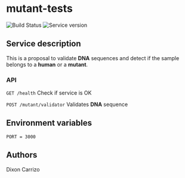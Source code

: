 
# mutant-tests
![Build Status](https://img.shields.io/badge/Build-passing-success>)
![Service version](https://img.shields.io/badge/Version-v0.0.1-informational)

## Service description
This is a proposal to validate **DNA** sequences and detect if the sample belongs to a **human** or a **mutant**.

### API

`GET /health` Check if service is OK

`POST /mutant/validator` Validates **DNA** sequence


## Environment variables
```
PORT = 3000
```

## Authors

Dixon Carrizo
